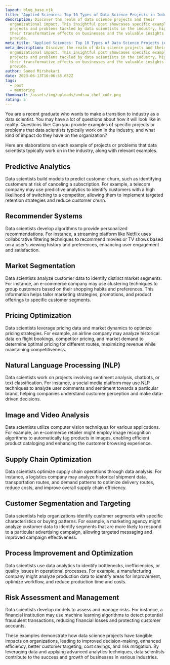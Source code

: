 ```yaml
---
layout: blog_base.njk
title: "Applied Sciences: Top 10 Types of Data Science Projects in Industry"
description: Discover the realm of data science projects and their
  organizational impact. This insightful post showcases specific examples of
  projects and problems tackled by data scientists in the industry, highlighting
  their transformative effects on businesses and the valuable insights they
  provide.
meta_title: "Applied Sciences: Top 10 Types of Data Science Projects in Industry"
meta_description: Discover the realm of data science projects and their
  organizational impact. This insightful post showcases specific examples of
  projects and problems tackled by data scientists in the industry, highlighting
  their transformative effects on businesses and the valuable insights they
  provide.
author: Saeed Mirshekari
date: 2023-06-13T16:06:55.652Z
tags:
  - post
  - mentoring
thumbnail: /assets/img/uploads/undraw_chef_cu0r.png
rating: 5
---
```

You are a recent graduate who wants to make a transition to industry as a data scientist. You may have a lot of questions about how it will look like in reality. Questions like: Can you provide examples of specific projects or problems that data scientists typically work on in the industry, and what kind of impact do they have on the organization?



Here are elaborations on each example of projects or problems that data scientists typically work on in the industry, along with relevant examples.



<h2>Predictive Analytics</h2> 
Data scientists build models to predict customer churn, such as identifying customers at risk of canceling a subscription. For example, a telecom company may use predictive analytics to identify customers with a high likelihood of switching to a competitor, allowing them to implement targeted retention strategies and reduce customer churn.



<h2>Recommender Systems</h2> 
Data scientists develop algorithms to provide personalized recommendations. For instance, a streaming platform like Netflix uses collaborative filtering techniques to recommend movies or TV shows based on a user's viewing history and preferences, enhancing user engagement and satisfaction.



<h2>Market Segmentation</h2> 
Data scientists analyze customer data to identify distinct market segments. For instance, an e-commerce company may use clustering techniques to group customers based on their shopping habits and preferences. This information helps tailor marketing strategies, promotions, and product offerings to specific customer segments.


<h2>Pricing Optimization</h2> 
Data scientists leverage pricing data and market dynamics to optimize pricing strategies. For example, an airline company may analyze historical data on flight bookings, competitor pricing, and market demand to determine optimal pricing for different routes, maximizing revenue while maintaining competitiveness.


<h2>Natural Language Processing (NLP)</h2> 
Data scientists work on projects involving sentiment analysis, chatbots, or text classification. For instance, a social media platform may use NLP techniques to analyze user comments and sentiment towards a particular brand, helping companies understand customer perception and make data-driven decisions.


<h2>Image and Video Analysis</h2> Data scientists utilize computer vision techniques for various applications. For example, an e-commerce retailer might employ image recognition algorithms to automatically tag products in images, enabling efficient product cataloging and enhancing the customer browsing experience.


<h2>Supply Chain Optimization</h2> Data scientists optimize supply chain operations through data analysis. For instance, a logistics company may analyze historical shipment data, transportation routes, and demand patterns to optimize delivery routes, reduce costs, and improve overall supply chain efficiency.


<h2>Customer Segmentation and Targeting</h2> Data scientists help organizations identify customer segments with specific characteristics or buying patterns. For example, a marketing agency might analyze customer data to identify segments that are more likely to respond to a particular advertising campaign, allowing targeted messaging and improved campaign effectiveness.


<h2>Process Improvement and Optimization</h2> 
Data scientists use data analytics to identify bottlenecks, inefficiencies, or quality issues in operational processes. For example, a manufacturing company might analyze production data to identify areas for improvement, optimize workflow, and reduce production time and costs.


<h2>Risk Assessment and Management</h2> 
Data scientists develop models to assess and manage risks. For instance, a financial institution may use machine learning algorithms to detect potential fraudulent transactions, reducing financial losses and protecting customer accounts.


These examples demonstrate how data science projects have tangible impacts on organizations, leading to improved decision-making, enhanced efficiency, better customer targeting, cost savings, and risk mitigation. By leveraging data and applying advanced analytics techniques, data scientists contribute to the success and growth of businesses in various industries.